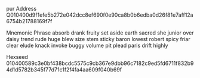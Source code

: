 pur Address
Q010400d9f1efe5b272e042dcc8ef690f0e90ca8b0b6edba0d26f81e7aff12a6754b21788169f7f

Mnemonic Phrase
absorb drank fruity set aside earth sacred she junior over daisy trend rude huge blew size stem sticky baron lowest robert spicy friar clear elude knack invoke buggy volume pit plead paris drift highly

Hexseed
010400589c3e0bf438bcdc5575c9cb367e9dbb96c7182c9ed5fd6711f832b94d1d5782b345f77d71c1f2f4fa4aa609f040b69f

